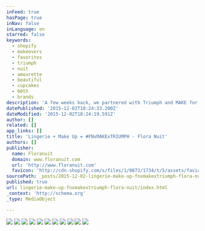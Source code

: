 ```yaml
---
inFeed: true
hasPage: true
inNav: false
inLanguage: en
starred: false
keywords:
  - shopify
  - makeovers
  - favorites
  - triumph
  - nuit
  - amourette
  - beautiful
  - cupcakes
  - 60th
  - brands
description: 'A few weeks back, we partnered with Triumph and MAKE for an evening of shopping and makeovers in Soho. Take a look at the photos here.'
datePublished: '2015-12-02T18:24:33.200Z'
dateModified: '2015-12-02T18:24:19.591Z'
author: []
related: []
app_links: []
title: 'Lingerie + Make Up = #FNxMAKExTRIUMPH - Flora Nuit'
authors: []
publisher:
  name: Floranuit
  domain: www.floranuit.com
  url: 'http://www.floranuit.com'
  favicon: 'http://cdn.shopify.com/s/files/1/0872/1734/t/5/assets/favicon.png?7090548171528449083'
sourcePath: _posts/2015-12-02-lingerie-make-up-fnxmakextriumph-flora-nuit.md
published: true
url: lingerie-make-up-fnxmakextriumph-flora-nuit/index.html
_context: 'http://schema.org'
_type: MediaObject

---
```

![](https://the-grid-user-content.s3-us-west-2.amazonaws.com/885ba1fb-abe7-450b-b0b3-93d6f384c0e5.jpg)
![](https://the-grid-user-content.s3-us-west-2.amazonaws.com/d9798722-10d4-47b1-a102-520c49c57fee.jpg)
![](https://the-grid-user-content.s3-us-west-2.amazonaws.com/b17b284a-6d08-43c3-a502-43903dff31b0.jpg)
![](https://the-grid-user-content.s3-us-west-2.amazonaws.com/cc567f5f-65f7-40fe-82a7-e863741241cd.jpg)
![](https://the-grid-user-content.s3-us-west-2.amazonaws.com/3262481c-a9f2-46a5-8d28-8a9bb43c944a.jpg)
![](https://the-grid-user-content.s3-us-west-2.amazonaws.com/a7549e94-075b-4216-ba65-965f4221ff70.jpg)
![](https://the-grid-user-content.s3-us-west-2.amazonaws.com/5b675a4a-35d2-48c6-a79b-d462dd96f6e0.jpg)
![](https://the-grid-user-content.s3-us-west-2.amazonaws.com/69025b5f-cbeb-4b41-ae59-3ee4dc55cb21.jpg)
![](https://the-grid-user-content.s3-us-west-2.amazonaws.com/93024393-4edf-4a75-81c0-eeca919eadec.jpg)
![](https://the-grid-user-content.s3-us-west-2.amazonaws.com/7ed14dea-8009-4bf9-aadf-242a32127652.jpg)
![](https://the-grid-user-content.s3-us-west-2.amazonaws.com/15c99fac-8a3d-4f0d-a147-a9b7c71f53dc.jpg)